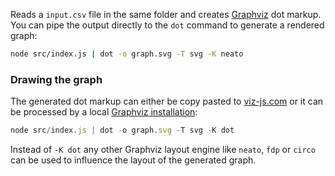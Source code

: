 Reads a `input.csv` file in the same folder and creates [Graphviz] dot markup. You can pipe the output directly to the `dot` command to generate a rendered graph:

```bash
node src/index.js | dot -o graph.svg -T svg -K neato
```


[Graphviz]: https://www.graphviz.org
[install Graphviz]: https://graphviz.gitlab.io/download


### Drawing the graph

The generated dot markup can either be copy pasted to [viz-js.com](http://viz-js.com)
or it can be processed by a local [Graphviz installation][install Graphviz]:

```js
node src/index.js | dot -o graph.svg -T svg -K dot
```

Instead of `-K dot` any other Graphviz layout engine like `neato`, `fdp` or `circo`
can be used to influence the layout of the generated graph.
